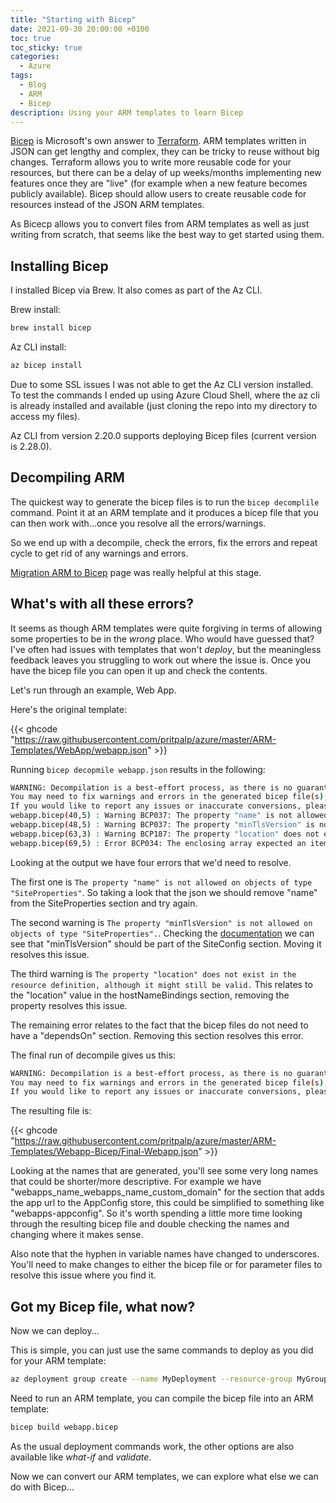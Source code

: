 ```yaml
---
title: "Starting with Bicep"
date: 2021-09-30 20:00:00 +0100
toc: true
toc_sticky: true
categories:
  - Azure
tags:
  - Blog
  - ARM
  - Bicep
description: Using your ARM templates to learn Bicep
---
```

[Bicep](https://docs.microsoft.com/en-us/azure/azure-resource-manager/bicep/) is Microsoft's own answer to [Terraform](https://www.terraform.io). ARM templates written in JSON can get lengthy and complex, they can be tricky to reuse without big changes. Terraform allows you to write more reusable code for your resources, but there can be a delay of up weeks/months implementing new features once they are "live" (for example when a new feature becomes publicly available). Bicep should allow users to create reusable code for resources instead of the JSON ARM templates.

As Bicecp allows you to convert files from ARM templates as well as just writing from scratch, that seems like the best way to get started using them.

## Installing Bicep

I installed Bicep via Brew. It also comes as part of the Az CLI.

Brew install:
```bash
brew install bicep
```

Az CLI install:
```bash
az bicep install
```

Due to some SSL issues I was not able to get the Az CLI version installed. To test the commands I ended up using Azure Cloud Shell, where the az cli is already installed and available (just cloning the repo into my directory to access my files).

Az CLI from version 2.20.0 supports deploying Bicep files (current version is 2.28.0).

## Decompiling ARM

The quickest way to generate the bicep files is to run the `bicep decomplile` command. Point it at an ARM template and it produces a bicep file that you can then work with...once you resolve all the errors/warnings.

So we end up with a decompile, check the errors, fix the errors and repeat cycle to get rid of any warnings and errors.

[Migration ARM to Bicep](https://www.rickroche.com/2021/06/migrating-azure-arm-templates-to-bicep/#common-errors-and-how-to-fix-them) page was really helpful at this stage.

## What's with all these errors?

It seems as though ARM templates were quite forgiving in terms of allowing some properties to be in the *wrong* place. Who would have guessed that? I've often had issues with templates that won't *deploy*, but the meaningless feedback leaves you struggling to work out where the issue is. Once you have the bicep file you can open it up and check the contents.

Let's run through an example, Web App.

Here's the original template:

{{< ghcode "https://raw.githubusercontent.com/pritpalp/azure/master/ARM-Templates/WebApp/webapp.json" >}}

Running `bicep decopmile webapp.json` results in the following:

```bash
WARNING: Decompilation is a best-effort process, as there is no guaranteed mapping from ARM JSON to Bicep.
You may need to fix warnings and errors in the generated bicep file(s), or decompilation may fail entirely if an accurate conversion is not possible.
If you would like to report any issues or inaccurate conversions, please see https://github.com/Azure/bicep/issues.
webapp.bicep(40,5) : Warning BCP037: The property "name" is not allowed on objects of type "SiteProperties". Permissible properties include "clientCertEnabled", "clientCertExclusionPaths", "cloningInfo", "containerSize", "dailyMemoryTimeQuota", "enabled", "geoDistributions", "hostingEnvironmentProfile", "hostNamesDisabled", "hyperV", "isXenon", "redundancyMode", "reserved", "scmSiteAlsoStopped". If this is an inaccuracy in the documentation, please report it to the Bicep Team. [https://aka.ms/bicep-type-issues]
webapp.bicep(48,5) : Warning BCP037: The property "minTlsVersion" is not allowed on objects of type "SiteProperties". Permissible properties include "clientCertEnabled", "clientCertExclusionPaths", "cloningInfo", "containerSize", "dailyMemoryTimeQuota", "enabled", "geoDistributions", "hostingEnvironmentProfile", "hostNamesDisabled", "hyperV", "isXenon", "redundancyMode", "reserved", "scmSiteAlsoStopped". If this is an inaccuracy in the documentation, please report it to the Bicep Team. [https://aka.ms/bicep-type-issues]
webapp.bicep(63,3) : Warning BCP187: The property "location" does not exist in the resource definition, although it might still be valid. If this is an inaccuracy in the documentation, please report it to the Bicep Team. [https://aka.ms/bicep-type-issues]
webapp.bicep(69,5) : Error BCP034: The enclosing array expected an item of type "module[] | (resource | module) | resource[]", but the provided item was of type "string".
```

Looking at the output we have four errors that we'd need to resolve.

The first one is `The property "name" is not allowed on objects of type "SiteProperties"`. So taking a look that the json we should remove "name" from the SiteProperties section and try again.

The second warning is `The property "minTlsVersion" is not allowed on objects of type "SiteProperties".`. Checking the [documentation](https://docs.microsoft.com/en-us/dotnet/api/microsoft.azure.management.websites.models.siteconfig.mintlsversion?view=azure-dotnet) we can see that "minTlsVersion" should be part of the SiteConfig section. Moving it resolves this issue.

The third warning is `The property "location" does not exist in the resource definition, although it might still be valid.` This relates to the "location" value in the hostNameBindings section, removing the property resolves this issue.

The remaining error relates to the fact that the bicep files do not need to have a "dependsOn" section. Removing this section resolves this error.

The final run of decompile gives us this:

```bash
WARNING: Decompilation is a best-effort process, as there is no guaranteed mapping from ARM JSON to Bicep.
You may need to fix warnings and errors in the generated bicep file(s), or decompilation may fail entirely if an accurate conversion is not possible.
If you would like to report any issues or inaccurate conversions, please see https://github.com/Azure/bicep/issues.
```

The resulting file is:

{{< ghcode "https://raw.githubusercontent.com/pritpalp/azure/master/ARM-Templates/Webapp-Bicep/Final-Webapp.json" >}}

Looking at the names that are generated, you'll see some very long names that could be shorter/more descriptive. For example we have "webapps_name_webapps_name_custom_domain" for the section that adds the app url to the AppConfig store, this could be simplified to something like "webapps-appconfig". So it's worth spending a little more time looking through the resulting bicep file and double checking the names and changing where it makes sense.

Also note that the hyphen in variable names have changed to underscores. You'll need to make changes to either the bicep file or for parameter files to resolve this issue where you find it.

## Got my Bicep file, what now?

Now we can deploy...

This is simple, you can just use the same commands to deploy as you did for your ARM template:

```bash
az deployment group create --name MyDeployment --resource-group MyGroup --template-file webapp.bicep --parameters webapp.parameters
```

Need to run an ARM template, you can compile the bicep file into an ARM template:

```bash
bicep build webapp.bicep
```

As the usual deployment commands work, the other options are also available like *what-if* and *validate*.

Now we can convert our ARM templates, we can explore what else we can do with Bicep...
